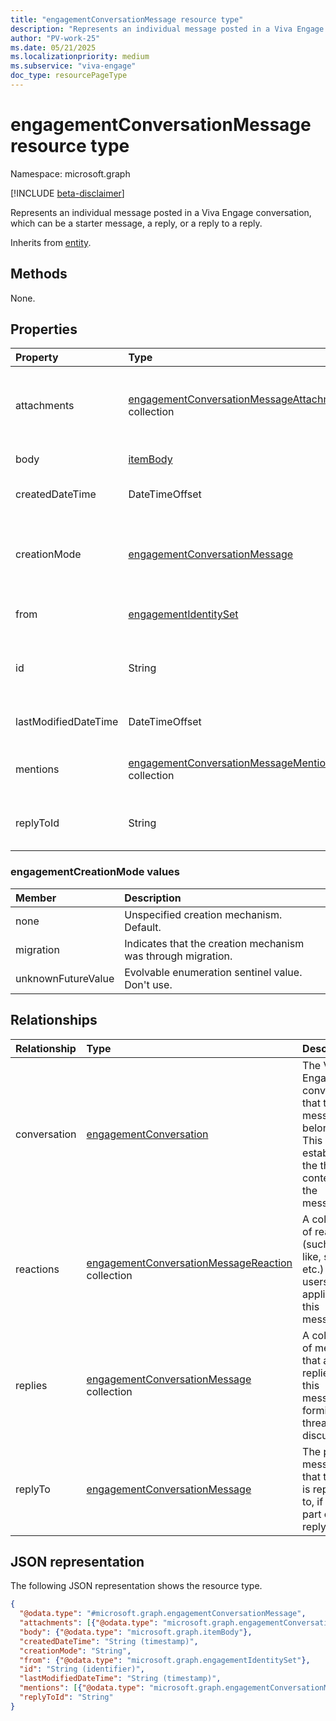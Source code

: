 ```yaml
---
title: "engagementConversationMessage resource type"
description: "Represents an individual message posted in a Viva Engage conversation"
author: "PV-work-25"
ms.date: 05/21/2025
ms.localizationpriority: medium
ms.subservice: "viva-engage"
doc_type: resourcePageType
---
```


# engagementConversationMessage resource type

Namespace: microsoft.graph

[!INCLUDE [beta-disclaimer](../../includes/beta-disclaimer.md)]

Represents an individual message posted in a Viva Engage conversation, which can be a starter message, a reply, or a reply to a reply.

Inherits from [entity](../resources/entity.md).

## Methods

None.

<!--|Method|Return type|Description|
|:---|:---|:---|
|[List](../api/onlinemeetingengagementconversation-list-starter.md)|[engagementConversationMessage](../resources/engagementconversationmessage.md) collection|Get a list of the engagementConversationMessage objects and their properties.|
|[Create](../api/onlinemeetingengagementconversation-post-starter.md)|[engagementConversationMessage](../resources/engagementconversationmessage.md)|Create a new engagementConversationMessage object.|
|[Get](../api/engagementconversationmessage-get.md)|[engagementConversationMessage](../resources/engagementconversationmessage.md)|Read the properties and relationships of an engagementConversationMessage object.|
|[Update](../api/engagementconversationmessage-update.md)|[engagementConversationMessage](../resources/engagementconversationmessage.md)|Update the properties of an engagementConversationMessage object.|
|[Delete](../api/onlinemeetingengagementconversation-delete-starter.md)|None|Delete an engagementConversationMessage object.|
|[List reactions](../api/engagementconversationmessage-list-reactions.md)|[engagementConversationMessageReaction](../resources/engagementconversationmessagereaction.md) collection|**TODO: Add a useful description.**|
|[Create engagementConversationMessageReaction](../api/engagementconversationmessage-post-reactions.md)|[engagementConversationMessageReaction](../resources/engagementconversationmessagereaction.md)|Create a new engagementConversationMessageReaction object.|
|[List replies](../api/engagementconversationmessage-list-replies.md)|[engagementConversationMessage](../resources/engagementconversationmessage.md) collection|**TODO: Add a useful description.**|
|[Create engagementConversationMessage](../api/engagementconversationmessage-post-replies.md)|[engagementConversationMessage](../resources/engagementconversationmessage.md)|Create a new engagementConversationMessage object.|
|[List engagementConversationMessage](../api/engagementconversationmessage-list-replyto.md)|[engagementConversationMessage](../resources/engagementconversationmessage.md) collection|**TODO: Add a useful description.**|
|[Add engagementConversationMessage](../api/engagementconversationmessage-post-replyto.md)|[engagementConversationMessage](../resources/engagementconversationmessage.md)|Add replyTo by posting to the replyTo collection.|
|[Remove engagementConversationMessage](../api/engagementconversationmessage-delete-replyto.md)|None|Remove an [engagementConversationMessage](../resources/engagementconversationmessage.md) object.|
-->

## Properties
|Property|Type|Description|
|:---|:---|:---|
|attachments|[engagementConversationMessageAttachment](../resources/engagementconversationmessageattachment.md) collection|Collection of attachments included in the message, such as files, weblinks, videos, or images. |
|body|[itemBody](../resources/itembody.md)|The main content of the message|
|createdDateTime|DateTimeOffset|Timestamp when the message was created.|
|creationMode|[engagementConversationMessage](../resources/engagementconversationmessage.md#engagementcreationmode-values)|Indicates how the message was created. The possible values are: `none`, `migration`, `unknownFutureValue`.|
|from|[engagementIdentitySet](../resources/engagementidentityset.md)|Identity of the sender of the message.|
|id|String|Unique ID of a Viva Engage conversation message. Inherited from [entity](../resources/entity.md).|
|lastModifiedDateTime|DateTimeOffset|Timestamp of the last modification to the message.|
|mentions|[engagementConversationMessageMention](../resources/engagementconversationmessagemention.md) collection|Collection of user identities mentioned in the message.|
|replyToId|String|ID of the parent message this one is a reply to, if applicable.|

### engagementCreationMode values

| Member             | Description                                                  |
|:-------------------|:-------------------------------------------------------------|
| none               | Unspecified creation mechanism. Default.                     |
| migration          | Indicates that the creation mechanism was through migration. |
| unknownFutureValue | Evolvable enumeration sentinel value. Don't use.             |

## Relationships
|Relationship|Type|Description|
|:---|:---|:---|
|conversation|[engagementConversation](../resources/engagementconversation.md)|The Viva Engage conversation that this message belongs to. This establishes the thread context for the message.|
|reactions|[engagementConversationMessageReaction](../resources/engagementconversationmessagereaction.md) collection|A collection of reactions (such as like, smile, etc.) that users have applied to this message.|
|replies|[engagementConversationMessage](../resources/engagementconversationmessage.md) collection|A collection of messages that are replies to this message, forming a threaded discussion.|
|replyTo|[engagementConversationMessage](../resources/engagementconversationmessage.md)|The parent message that this one is replying to, if it is part of a reply chain.|

## JSON representation
The following JSON representation shows the resource type.
<!-- {
  "blockType": "resource",
  "keyProperty": "id",
  "@odata.type": "microsoft.graph.engagementConversationMessage",
  "baseType": "microsoft.graph.entity",
  "openType": false
}
-->
``` json
{
  "@odata.type": "#microsoft.graph.engagementConversationMessage",
  "attachments": [{"@odata.type": "microsoft.graph.engagementConversationMessageAttachment"}],
  "body": {"@odata.type": "microsoft.graph.itemBody"},
  "createdDateTime": "String (timestamp)",
  "creationMode": "String",
  "from": {"@odata.type": "microsoft.graph.engagementIdentitySet"},
  "id": "String (identifier)",
  "lastModifiedDateTime": "String (timestamp)",
  "mentions": [{"@odata.type": "microsoft.graph.engagementConversationMessageMention"}],
  "replyToId": "String"
}
```
